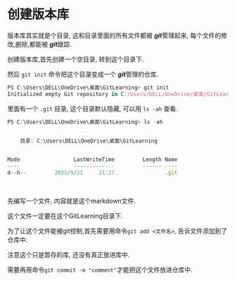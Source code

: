# 创建版本库
版本库其实就是个目录, 这和目录里面的所有文件都被 ***git***管理起来, 每个文件的修改,删除,都能被 ***git***跟踪.

创建版本库,首先创建一个空目录, 转到这个目录下.
<br/>

然后 `git init` 命令把这个目录变成一个 ***git***管理的仓库.
```javascript
PS C:\Users\DELL\OneDrive\桌面\GitLearning> git init
Initialized empty Git repository in C:/Users/DELL/OneDrive/桌面/GitLearning/.git/
```
里面有一个 `.git` 目录, 这个目录默认隐藏, 可以用 `ls -ah` 查看.
```javascript
PS C:\Users\DELL\OneDrive\桌面\GitLearning> ls -ah


    目录: C:\Users\DELL\OneDrive\桌面\GitLearning


Mode                 LastWriteTime         Length Name
----                 -------------         ------ ----
d--h--         2022/9/21     21:27                .git

```
<br/>

先编写一个文件, 内容就是这个markdown文件.

这个文件一定要在这个GitLearning目录下.

为了让这个文件能被git控制,首先需要用命令`git add <文件名>`, 告诉文件添加到了仓库中.

注意这个只是暂存的库, 还没有真正放进库中.

需要再用命令`git commit -m "comment"`才能把这个文件放进仓库中.